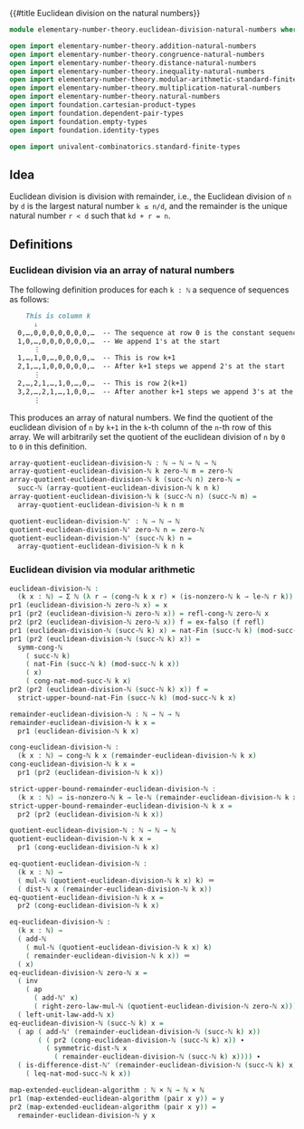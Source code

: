 {{#title  Euclidean division on the natural numbers}}

```agda
module elementary-number-theory.euclidean-division-natural-numbers where

open import elementary-number-theory.addition-natural-numbers
open import elementary-number-theory.congruence-natural-numbers
open import elementary-number-theory.distance-natural-numbers
open import elementary-number-theory.inequality-natural-numbers
open import elementary-number-theory.modular-arithmetic-standard-finite-types
open import elementary-number-theory.multiplication-natural-numbers
open import elementary-number-theory.natural-numbers
open import foundation.cartesian-product-types
open import foundation.dependent-pair-types
open import foundation.empty-types
open import foundation.identity-types

open import univalent-combinatorics.standard-finite-types
```

## Idea

Euclidean division is division with remainder, i.e., the Euclidean division of `n` by `d` is the largest natural number `k ≤ n/d`, and the remainder is the unique natural number `r < d` such that `kd + r = n`.

## Definitions

### Euclidean division via an array of natural numbers

The following definition produces for each `k : ℕ` a sequence of sequences as follows:

```md
    This is column k
      ↓
  0,…,0,0,0,0,0,0,0,…  -- The sequence at row 0 is the constant sequence
  1,0,…,0,0,0,0,0,0,…  -- We append 1's at the start
      ⋮
  1,…,1,0,…,0,0,0,0,…  -- This is row k+1    
  2,1,…,1,0,0,0,0,0,…  -- After k+1 steps we append 2's at the start
      ⋮
  2,…,2,1,…,1,0,…,0,…  -- This is row 2(k+1)
  3,2,…,2,1,…,1,0,0,…  -- After another k+1 steps we append 3's at the start
      ⋮
```

This produces an array of natural numbers. We find the quotient of the euclidean division of `n` by `k+1` in the `k`-th column of the `n`-th row of this array. We will arbitrarily set the quotient of the euclidean division of `n` by `0` to `0` in this definition.

```agda
array-quotient-euclidean-division-ℕ : ℕ → ℕ → ℕ → ℕ
array-quotient-euclidean-division-ℕ k zero-ℕ m = zero-ℕ
array-quotient-euclidean-division-ℕ k (succ-ℕ n) zero-ℕ =
  succ-ℕ (array-quotient-euclidean-division-ℕ k n k)
array-quotient-euclidean-division-ℕ k (succ-ℕ n) (succ-ℕ m) =
  array-quotient-euclidean-division-ℕ k n m

quotient-euclidean-division-ℕ' : ℕ → ℕ → ℕ
quotient-euclidean-division-ℕ' zero-ℕ n = zero-ℕ
quotient-euclidean-division-ℕ' (succ-ℕ k) n =
  array-quotient-euclidean-division-ℕ k n k
```

### Euclidean division via modular arithmetic

```agda
euclidean-division-ℕ :
  (k x : ℕ) → Σ ℕ (λ r → (cong-ℕ k x r) × (is-nonzero-ℕ k → le-ℕ r k))
pr1 (euclidean-division-ℕ zero-ℕ x) = x
pr1 (pr2 (euclidean-division-ℕ zero-ℕ x)) = refl-cong-ℕ zero-ℕ x
pr2 (pr2 (euclidean-division-ℕ zero-ℕ x)) f = ex-falso (f refl)
pr1 (euclidean-division-ℕ (succ-ℕ k) x) = nat-Fin (succ-ℕ k) (mod-succ-ℕ k x)
pr1 (pr2 (euclidean-division-ℕ (succ-ℕ k) x)) =
  symm-cong-ℕ
    ( succ-ℕ k)
    ( nat-Fin (succ-ℕ k) (mod-succ-ℕ k x))
    ( x)
    ( cong-nat-mod-succ-ℕ k x)
pr2 (pr2 (euclidean-division-ℕ (succ-ℕ k) x)) f =
  strict-upper-bound-nat-Fin (succ-ℕ k) (mod-succ-ℕ k x)

remainder-euclidean-division-ℕ : ℕ → ℕ → ℕ
remainder-euclidean-division-ℕ k x =
  pr1 (euclidean-division-ℕ k x)

cong-euclidean-division-ℕ :
  (k x : ℕ) → cong-ℕ k x (remainder-euclidean-division-ℕ k x)
cong-euclidean-division-ℕ k x =
  pr1 (pr2 (euclidean-division-ℕ k x))

strict-upper-bound-remainder-euclidean-division-ℕ :
  (k x : ℕ) → is-nonzero-ℕ k → le-ℕ (remainder-euclidean-division-ℕ k x) k
strict-upper-bound-remainder-euclidean-division-ℕ k x =
  pr2 (pr2 (euclidean-division-ℕ k x))

quotient-euclidean-division-ℕ : ℕ → ℕ → ℕ
quotient-euclidean-division-ℕ k x =
  pr1 (cong-euclidean-division-ℕ k x)

eq-quotient-euclidean-division-ℕ :
  (k x : ℕ) →
  ( mul-ℕ (quotient-euclidean-division-ℕ k x) k) ＝
  ( dist-ℕ x (remainder-euclidean-division-ℕ k x))
eq-quotient-euclidean-division-ℕ k x =
  pr2 (cong-euclidean-division-ℕ k x)

eq-euclidean-division-ℕ :
  (k x : ℕ) →
  ( add-ℕ
    ( mul-ℕ (quotient-euclidean-division-ℕ k x) k)
    ( remainder-euclidean-division-ℕ k x)) ＝
  ( x)
eq-euclidean-division-ℕ zero-ℕ x =
  ( inv
    ( ap
      ( add-ℕ' x)
      ( right-zero-law-mul-ℕ (quotient-euclidean-division-ℕ zero-ℕ x)))) ∙
  ( left-unit-law-add-ℕ x)
eq-euclidean-division-ℕ (succ-ℕ k) x =
  ( ap ( add-ℕ' (remainder-euclidean-division-ℕ (succ-ℕ k) x))
       ( ( pr2 (cong-euclidean-division-ℕ (succ-ℕ k) x)) ∙
         ( symmetric-dist-ℕ x
           ( remainder-euclidean-division-ℕ (succ-ℕ k) x)))) ∙
  ( is-difference-dist-ℕ' (remainder-euclidean-division-ℕ (succ-ℕ k) x) x
    ( leq-nat-mod-succ-ℕ k x))
```

```agda
map-extended-euclidean-algorithm : ℕ × ℕ → ℕ × ℕ
pr1 (map-extended-euclidean-algorithm (pair x y)) = y
pr2 (map-extended-euclidean-algorithm (pair x y)) =
  remainder-euclidean-division-ℕ y x
```
